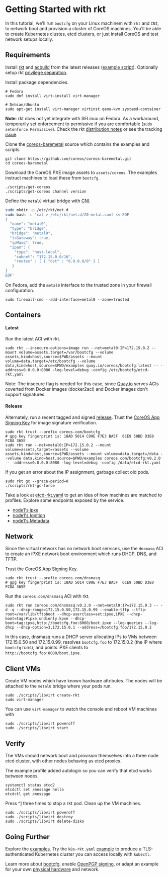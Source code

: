 # Getting Started with rkt

In this tutorial, we'll run `bootcfg` on your Linux machinem with `rkt` and `CNI`, to network boot and provision a cluster of CoreOS machines. You'll be able to create Kubernetes clustes, etcd clusters, or just install CoreOS and test network setups locally.

## Requirements

Install [rkt](https://github.com/coreos/rkt/releases) and [acbuild](https://github.com/appc/acbuild/releases) from the latest releases ([example script](https://github.com/dghubble/phoenix/blob/master/scripts/fedora/sources.sh)). Optionally setup rkt [privilege separation](https://coreos.com/rkt/docs/latest/trying-out-rkt.html).

Install package dependencies.

    # Fedora
    sudo dnf install virt-install virt-manager

    # Debian/Ubuntu
    sudo apt-get install virt-manager virtinst qemu-kvm systemd-container

**Note**: rkt does not yet integrate with SELinux on Fedora. As a workaround, temporarily set enforcement to permissive if you are comfortable (`sudo setenforce Permissive`). Check the rkt [distribution notes](https://github.com/coreos/rkt/blob/master/Documentation/distributions.md) or see the tracking [issue](https://github.com/coreos/rkt/issues/1727).

Clone the [coreos-baremetal](https://github.com/coreos/coreos-baremetal) source which contains the examples and scripts.

    git clone https://github.com/coreos/coreos-baremetal.git
    cd coreos-baremetal

Download the CoreOS PXE image assets to `assets/coreos`. The examples instruct machines to load these from `bootcfg`.

    ./scripts/get-coreos
    ./scripts/get-coreos channel version

Define the `metal0` virtual bridge with [CNI](https://github.com/appc/cni).

```bash
sudo mkdir -p /etc/rkt/net.d
sudo bash -c 'cat > /etc/rkt/net.d/20-metal.conf << EOF
{
  "name": "metal0",
  "type": "bridge",
  "bridge": "metal0",
  "isGateway": true,
  "ipMasq": true,
  "ipam": {
    "type": "host-local",
    "subnet": "172.15.0.0/16",
    "routes" : [ { "dst" : "0.0.0.0/0" } ]
   }
}
EOF'
```

On Fedora, add the `metal0` interface to the trusted zone in your firewall configuration.

    sudo firewall-cmd --add-interface=metal0 --zone=trusted

## Containers

#### Latest

Run the latest ACI with rkt.

    sudo rkt --insecure-options=image run --net=metal0:IP=172.15.0.2 --mount volume=assets,target=/var/bootcfg --volume assets,kind=host,source=$PWD/assets --mount volume=data,target=/etc/bootcfg --volume data,kind=host,source=$PWD/examples quay.io/coreos/bootcfg:latest -- -address=0.0.0.0:8080 -log-level=debug -config /etc/bootcfg/etcd-rkt.yaml

Note: The insecure flag is needed for this case, since [Quay.io](https://quay.io/repository/coreos/bootcfg) serves ACIs coverted from Docker images (docker2aci) and Docker images don't support signatures.

#### Release

Alternately, run a recent tagged and signed [release](https://github.com/coreos/coreos-baremetal/releases). Trust the [CoreOS App Signing Key](https://coreos.com/dist/pubkeys/app-signing-pubkey.gpg) for image signature verification.

    sudo rkt trust --prefix coreos.com/bootcfg
    # gpg key fingerprint is: 18AD 5014 C99E F7E3 BA5F  6CE9 50BD D3E0 FC8A 365E
    sudo rkt run --net=metal0:IP=172.15.0.2 --mount volume=assets,target=/assets --volume assets,kind=host,source=$PWD/assets --mount volume=data,target=/data --volume data,kind=host,source=$PWD/examples coreos.com/bootcfg:v0.2.0 -- -address=0.0.0.0:8080 -log-level=debug -config /data/etcd-rkt.yaml

If you get an error about the IP assignment, garbage collect old pods.

    sudo rkt gc --grace-period=0
    ./scripts/rkt-gc-force

Take a look at [etcd-rkt.yaml](../examples/etcd-rkt.yaml) to get an idea of how machines are matched to profiles. Explore some endpoints exposed by the service.

* [node1's ipxe](http://172.15.0.2:8080/ipxe?uuid=16e7d8a7-bfa9-428b-9117-363341bb330b)
* [node1's Ignition](http://172.15.0.2:8080/ignition?uuid=16e7d8a7-bfa9-428b-9117-363341bb330b)
* [node1's Metadata](http://172.15.0.2:8080/metadata?uuid=16e7d8a7-bfa9-428b-9117-363341bb330b)

## Network

Since the virtual network has no network boot services, use the `dnsmasq` ACI to create an iPXE network boot environment which runs DHCP, DNS, and TFTP.

Trust the [CoreOS App Signing Key](https://coreos.com/dist/pubkeys/app-signing-pubkey.gpg).

    sudo rkt trust --prefix coreos.com/dnsmasq
    # gpg key fingerprint is: 18AD 5014 C99E F7E3 BA5F  6CE9 50BD D3E0 FC8A 365E

Run the `coreos.com/dnsmasq` ACI with rkt.

    sudo rkt run coreos.com/dnsmasq:v0.2.0 --net=metal0:IP=172.15.0.3 -- -d -q --dhcp-range=172.15.0.50,172.15.0.99 --enable-tftp --tftp-root=/var/lib/tftpboot --dhcp-userclass=set:ipxe,iPXE --dhcp-boot=tag:#ipxe,undionly.kpxe --dhcp-boot=tag:ipxe,http://bootcfg.foo:8080/boot.ipxe --log-queries --log-dhcp --dhcp-option=3,172.15.0.1 --address=/bootcfg.foo/172.15.0.2

In this case, dnsmasq runs a DHCP server allocating IPs to VMs between 172.15.0.50 and 172.15.0.99, resolves `bootcfg.foo` to 172.15.0.2 (the IP where `bootcfg` runs), and points iPXE clients to `http://bootcfg.foo:8080/boot.ipxe`.

## Client VMs

Create VM nodes which have known hardware attributes. The nodes will be attached to the `metal0` bridge where your pods run.

    sudo ./scripts/libvirt create-rkt
    sudo virt-manager

You can use `virt-manager` to watch the console and reboot VM machines with

    sudo ./scripts/libvirt poweroff
    sudo ./scripts/libvirt start

## Verify

The VMs should network boot and provision themselves into a three node etcd cluster, with other nodes behaving as etcd proxies.

The example profile added autologin so you can verify that etcd works between nodes.

    systemctl status etcd2
    etcdctl set /message hello
    etcdctl get /message

Press ^] three times to stop a rkt pod. Clean up the VM machines.

    sudo ./scripts/libvirt poweroff
    sudo ./scripts/libvirt destroy
    sudo ./scripts/libvirt delete-disks

## Going Further

Explore the [examples](../examples). Try the `k8s-rkt.yaml` [example](../examples/README.md#kubernetes) to produce a TLS-authenticated Kubernetes cluster you can access locally with `kubectl`.

Learn more about [bootcfg](bootcfg.md), enable [OpenPGP signing](openpgp.md), or adapt an example for your own [physical hardware](physical-hardware.md) and network.
